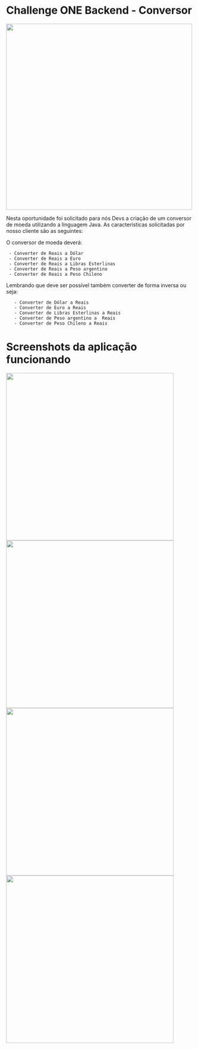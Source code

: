 <h1>Challenge ONE Backend - Conversor</h1>

<img src="https://user-images.githubusercontent.com/103322548/226927970-bb03eee8-854c-4ddc-941b-1518cc2cb7ea.png" width="500px">

<p> Nesta oportunidade foi solicitado para nós Devs a criação de um conversor de moeda utilizando a linguagem Java. As características solicitadas por nosso cliente são as seguintes:

O conversor de moeda deverá:

     - Converter de Reais a Dólar
     - Converter de Reais a Euro
     - Converter de Reais a Libras Esterlinas
     - Converter de Reais a Peso argentino
     - Converter de Reais a Peso Chileno
     
Lembrando que deve ser possível também converter de forma inversa ou seja:

       - Converter de Dólar a Reais
       - Converter de Euro a Reais
       - Converter de Libras Esterlinas a Reais
       - Converter de Peso argentino a  Reais
       - Converter de Peso Chileno a Reais
</p>

<h1>Screenshots da aplicação funcionando</h1>

<div>
     <img src="https://user-images.githubusercontent.com/103322548/227316251-24ad3c28-2241-4d72-9acf-dc79350a8eba.gif" width="450px">
     <img src="https://user-images.githubusercontent.com/103322548/227318710-cb37834e-e38f-4509-a6c1-3c63a9283495.png" width="450px">
     <img src="https://user-images.githubusercontent.com/103322548/227318857-360a0fff-79c0-43c4-af53-865e2442b795.png" width="450px">
     <img src="https://user-images.githubusercontent.com/103322548/227318884-ab54f27a-50ef-43fb-b7d7-64b8b2dfab73.png" width="450px">
</div>
